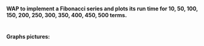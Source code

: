 #
<b>WAP to implement a Fibonacci series and plots its run time for 10,  50, 100, 150, 200, 250, 300, 350, 400, 450, 500 terms.</b>
#
<b>Graphs pictures:</b> 
#
